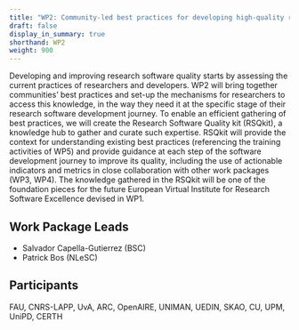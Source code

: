 ```yaml
---
title: "WP2: Community-led best practices for developing high-quality research software"
draft: false
display_in_summary: true
shorthand: WP2
weight: 900
---
```


Developing and improving research software quality starts by assessing the current practices of researchers and developers. WP2 will bring together communities’ best practices and set-up the mechanisms for researchers to access this knowledge, in the way they need it at the specific stage of their research software development journey. To enable an efficient gathering of best practices, we will create the Research Software Quality kit (RSQkit), a knowledge hub to gather and curate such expertise. RSQkit will provide the context for understanding existing best practices (referencing the training activities of WP5) and provide guidance at each step of the software development journey to improve its quality, including the use of actionable indicators and metrics in close collaboration with other work packages (WP3, WP4). The knowledge gathered in the RSQkit will be one of the foundation pieces for the future European Virtual Institute for Research Software Excellence devised in WP1.

## Work Package Leads

- Salvador Capella-Gutierrez (BSC)
- Patrick Bos (NLeSC)

## Participants

FAU, CNRS-LAPP, UvA, ARC, OpenAIRE, UNIMAN, UEDIN, SKAO, CU, UPM, UniPD, CERTH

